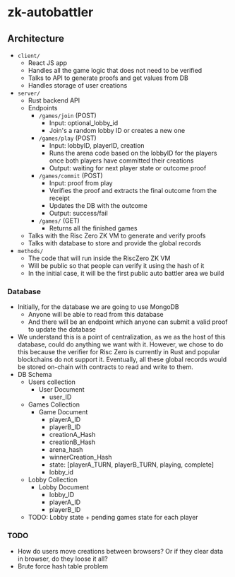 # zk-autobattler

## Architecture
- `client/`
    - React JS app
    - Handles all the game logic that does not need to be verified
    - Talks to API to generate proofs and get values from DB
    - Handles storage of user creations
- `server/`
    - Rust backend API
    - Endpoints
        - `/games/join` (POST)
            - Input: optional_lobby_id
            - Join's a random lobby ID or creates a new one
        - `/games/play` (POST)
            - Input: lobbyID, playerID, creation
            - Runs the arena code based on the lobbyID for the players once both players have committed their creations
            - Output: waiting for next player state or outcome proof
        - `/games/commit` (POST)
            - Input: proof from play
            - Verifies the proof and extracts the final outcome from the receipt
            - Updates the DB with the outcome
            - Output: success/fail
        - `/games/` (GET)
            - Returns all the finished games
    - Talks with the Risc Zero ZK VM to generate and verify proofs
    - Talks with database to store and provide the global records
- `methods/`
    - The code that will run inside the RiscZero ZK VM
    - Will be public so that people can verify it using the hash of it
    - In the initial case, it will be the first public auto battler area we build

### Database
- Initially, for the database we are going to use MongoDB
    - Anyone will be able to read from this database
    - And there will be an endpoint which anyone can submit a valid proof to update the database
- We understand this is a point of centralization, as we as the host of this database, could do anything we want with it. However, we chose to do this because the verifier for Risc Zero is currently in Rust and popular blockchains do not support it. Eventually, all these global records would be stored on-chain with contracts to read and write to them.
- DB Schema
    - Users collection
        - User Document
            - user_ID
    - Games Collection
        - Game Document
            - playerA_ID
            - playerB_ID
            - creationA_Hash
            - creationB_Hash
            - arena_hash
            - winnerCreation_Hash
            - state: [playerA_TURN, playerB_TURN, playing, complete]
            - lobby_id
    - Lobby Collection
        - Lobby Document
            - lobby_ID
            - playerA_ID
            - playerB_ID
    - TODO: Lobby state + pending games state for each player


### TODO
- How do users move creations between browsers? Or if they clear data in browser, do they loose it all?
- Brute force hash table problem